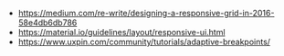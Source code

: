 - https://medium.com/re-write/designing-a-responsive-grid-in-2016-58e4db6db786
- https://material.io/guidelines/layout/responsive-ui.html
- https://www.uxpin.com/community/tutorials/adaptive-breakpoints/
